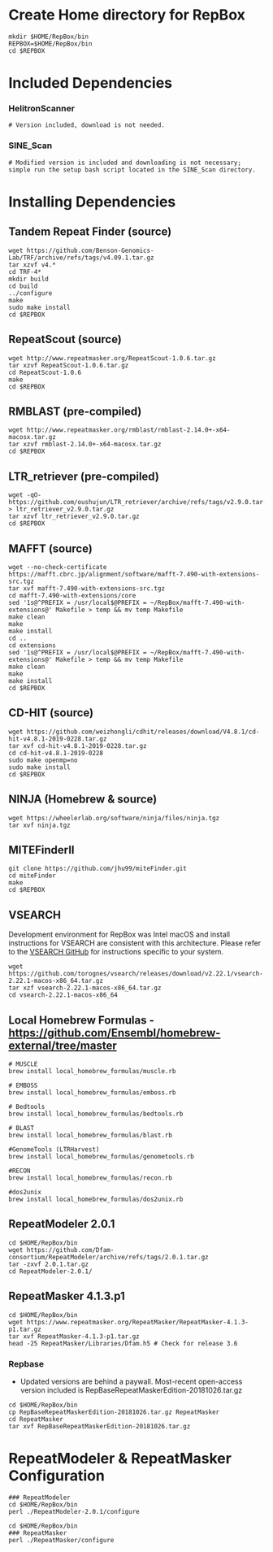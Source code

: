 
# Create Home directory for RepBox
```
mkdir $HOME/RepBox/bin
REPBOX=$HOME/RepBox/bin
cd $REPBOX
```



# Included Dependencies
### HelitronScanner
```
# Version included, download is not needed.
```

### SINE_Scan
```
# Modified version is included and downloading is not necessary; simple run the setup bash script located in the SINE_Scan directory.
```






# Installing Dependencies
## Tandem Repeat Finder (source)
```
wget https://github.com/Benson-Genomics-Lab/TRF/archive/refs/tags/v4.09.1.tar.gz
tar xzvf v4.*
cd TRF-4*
mkdir build
cd build
../configure
make
sudo make install
cd $REPBOX
```


## RepeatScout (source)
```
wget http://www.repeatmasker.org/RepeatScout-1.0.6.tar.gz
tar xzvf RepeatScout-1.0.6.tar.gz
cd RepeatScout-1.0.6
make
cd $REPBOX
```


## RMBLAST (pre-compiled)
```
wget http://www.repeatmasker.org/rmblast/rmblast-2.14.0+-x64-macosx.tar.gz
tar xzvf rmblast-2.14.0+-x64-macosx.tar.gz
cd $REPBOX
```


## LTR_retriever (pre-compiled)
```
wget -qO- https://github.com/oushujun/LTR_retriever/archive/refs/tags/v2.9.0.tar.gz > ltr_retriever_v2.9.0.tar.gz
tar xzvf ltr_retriever_v2.9.0.tar.gz
cd $REPBOX
```


## MAFFT (source)
```
wget --no-check-certificate https://mafft.cbrc.jp/alignment/software/mafft-7.490-with-extensions-src.tgz
tar xvf mafft-7.490-with-extensions-src.tgz
cd mafft-7.490-with-extensions/core
sed '1s@^PREFIX = /usr/local$@PREFIX = ~/RepBox/mafft-7.490-with-extensions@' Makefile > temp && mv temp Makefile
make clean
make
make install
cd ..
cd extensions
sed '1s@^PREFIX = /usr/local$@PREFIX = ~/RepBox/mafft-7.490-with-extensions@' Makefile > temp && mv temp Makefile
make clean
make
make install
cd $REPBOX
```


## CD-HIT (source)
```
wget https://github.com/weizhongli/cdhit/releases/download/V4.8.1/cd-hit-v4.8.1-2019-0228.tar.gz
tar xvf cd-hit-v4.8.1-2019-0228.tar.gz
cd cd-hit-v4.8.1-2019-0228
sudo make openmp=no
sudo make install
cd $REPBOX
```

## NINJA (Homebrew & source)
```
wget https://wheelerlab.org/software/ninja/files/ninja.tgz
tar xvf ninja.tgz
```

## MITEFinderII
```
git clone https://github.com/jhu99/miteFinder.git
cd miteFinder
make
cd $REPBOX
```

## VSEARCH
Development environment for RepBox was Intel macOS and install instructions for VSEARCH are consistent with this architecture. Please refer to the [VSEARCH GitHub]('https://github.com/torognes/vsearch’) for instructions specific to your system.
```
wget https://github.com/torognes/vsearch/releases/download/v2.22.1/vsearch-2.22.1-macos-x86_64.tar.gz
tar xzf vsearch-2.22.1-macos-x86_64.tar.gz
cd vsearch-2.22.1-macos-x86_64
```


## Local Homebrew Formulas - https://github.com/Ensembl/homebrew-external/tree/master
```
# MUSCLE 
brew install local_homebrew_formulas/muscle.rb

# EMBOSS
brew install local_homebrew_formulas/emboss.rb

# Bedtools
brew install local_homebrew_formulas/bedtools.rb

# BLAST
brew install local_homebrew_formulas/blast.rb

#GenomeTools (LTRHarvest)
brew install local_homebrew_formulas/genometools.rb

#RECON
brew install local_homebrew_formulas/recon.rb

#dos2unix
brew install local_homebrew_formulas/dos2unix.rb

```

## RepeatModeler 2.0.1
```
cd $HOME/RepBox/bin
wget https://github.com/Dfam-consortium/RepeatModeler/archive/refs/tags/2.0.1.tar.gz
tar -zxvf 2.0.1.tar.gz
cd RepeatModeler-2.0.1/
```

## RepeatMasker 4.1.3.p1
```
cd $HOME/RepBox/bin
wget https://www.repeatmasker.org/RepeatMasker/RepeatMasker-4.1.3-p1.tar.gz
tar xvf RepeatMasker-4.1.3-p1.tar.gz
head -25 RepeatMasker/Libraries/Dfam.h5 # Check for release 3.6
```

### Repbase
- Updated versions are behind a paywall. Most-recent open-access version included is RepBaseRepeatMaskerEdition-20181026.tar.gz
```
cd $HOME/RepBox/bin
cp RepBaseRepeatMaskerEdition-20181026.tar.gz RepeatMasker
cd RepeatMasker
tar xvf RepBaseRepeatMaskerEdition-20181026.tar.gz
```


# RepeatModeler & RepeatMasker Configuration
```
### RepeatModeler
cd $HOME/RepBox/bin
perl ./RepeatModeler-2.0.1/configure

cd $HOME/RepBox/bin
### RepeatMasker
perl ./RepeatMasker/configure

```